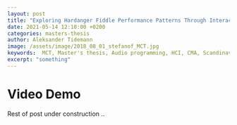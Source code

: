 ```yaml
---
layout: post
title: "Exploring Hardanger Fiddle Performance Patterns Through Interactive Computational Tools"
date: 2021-05-14 12:10:00 +0200
categories: masters-thesis
author: Aleksander Tidemann
image: /assets/image/2018_08_01_stefanof_MCT.jpg
keywords:  MCT, Master's thesis, Audio programming, HCI, CMA, Scandinavian folk music studies
excerpt: "something"
---
```

# Video Demo


Rest of post under construction ..
